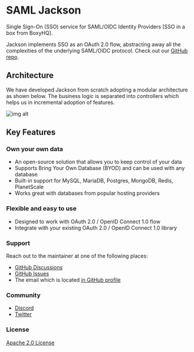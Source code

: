 # SAML Jackson

Single Sign-On (SSO) service for SAML/OIDC Identity Providers [SSO in a box from BoxyHQ].

Jackson implements SSO as an OAuth 2.0 flow, abstracting away all the complexities of the underlying SAML/OIDC protocol. Check out our [GitHub repo](https://github.com/boxyhq/jackson).

## Architecture

We have developed Jackson from scratch adopting a modular architecture as shown below. The business logic is separated into controllers which helps us in incremental adoption of features.

![img alt](/img/jackson-architecture.png)

## Key Features

### Own your own data​

- An open-source solution that allows you to keep control of your data
- Supports Bring Your Own Database (BYOD) and can be used with any database
- Built-in support for MySQL, MariaDB, Postgres, MongoDB, Redis, PlanetScale
- Works great with databases from popular hosting providers

### Flexible and easy to use​

- Designed to work with OAuth 2.0 / OpenID Connect 1.0 flow
- Integrate with your existing OAuth 2.0 / OpenID Connect 1.0 library

### Support

Reach out to the maintainer at one of the following places:

- [GitHub Discussions](https://github.com/boxyhq/jackson/discussions)
- [GitHub Issues](https://github.com/boxyhq/jackson/issues)
- The email which is located [in GitHub profile](https://github.com/deepakprabhakara)

### Community

- [Discord](https://discord.gg/uyb7pYt4Pa)
- [Twitter](https://twitter.com/boxyhq)

### License

[Apache 2.0 License](https://github.com/boxyhq/jackson/blob/main/LICENSE)
